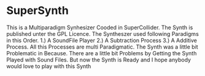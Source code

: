 # SuperSynth

This is a Multiparadigm Synhesizer Cooded in SuperCollider.
The Synth is published unter the GPL Licence.
The Syntheszer used following Paradigms in this Order.
1.) A SoundFile Player
2.) A Subtraction Process
3.) A Additive Process.
All this Processes are multi Paradigmatic.
The Synth was a little bit Problematic in Because.
There are a little bit Problems by Getting the
Synth Played with Sound Files.
But now the Synth is Ready and I hope anybody would
love to play with this Synth
